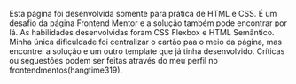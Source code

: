 Esta página foi desenvolvida somente para prática de HTML e CSS. É um desafio da página Frontend Mentor e a solução também pode encontrar por lá.
As habilidades desenvolvidas foram CSS Flexbox e HTML Semântico.
Minha única dificuldade foi centralizar o cartão paa o meio da página, mas encontrei a solução e um outro template que já tinha desenvolvido.
Críticas ou seguestões podem ser feitas através do meu perfil no frontendmentos(hangtime319).

